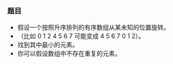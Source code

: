 ### 题目
* 假设一个按照升序排列的有序数组从某未知的位置旋转。
* （比如 0 1 2 4 5 6 7 可能变成 4 5 6 7 0 1 2）。
* 找到其中最小的元素。
* 你可以假设数组中不存在重复的元素。